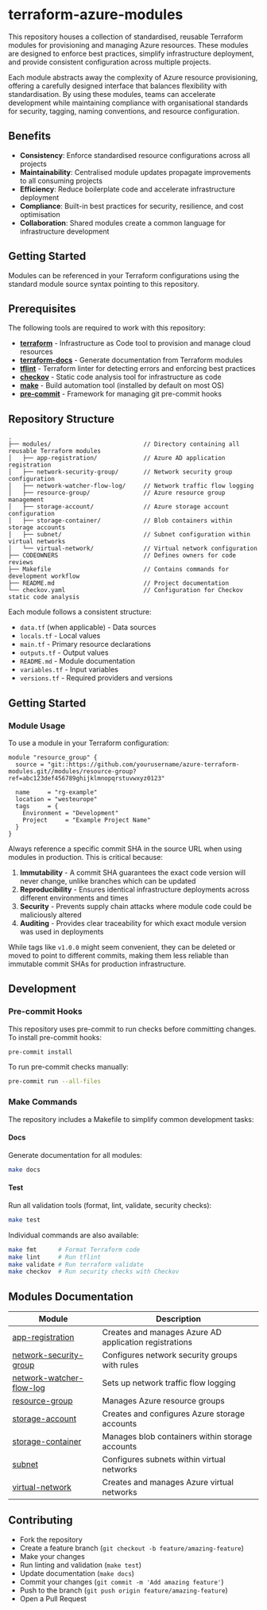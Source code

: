 # terraform-azure-modules

This repository houses a collection of standardised, reusable Terraform modules for provisioning and managing Azure resources. These modules are designed to enforce best practices, simplify infrastructure deployment, and provide consistent configuration across multiple projects.

Each module abstracts away the complexity of Azure resource provisioning, offering a carefully designed interface that balances flexibility with standardisation. By using these modules, teams can accelerate development while maintaining compliance with organisational standards for security, tagging, naming conventions, and resource configuration.

## Benefits

- **Consistency**: Enforce standardised resource configurations across all projects
- **Maintainability**: Centralised module updates propagate improvements to all consuming projects
- **Efficiency**: Reduce boilerplate code and accelerate infrastructure deployment
- **Compliance**: Built-in best practices for security, resilience, and cost optimisation
- **Collaboration**: Shared modules create a common language for infrastructure development

## Getting Started

Modules can be referenced in your Terraform configurations using the standard module source syntax pointing to this repository.

## Prerequisites

The following tools are required to work with this repository:

- [**terraform**](https://www.terraform.io/) - Infrastructure as Code tool to provision and manage cloud resources
- [**terraform-docs**](https://terraform-docs.io/) - Generate documentation from Terraform modules
- [**tflint**](https://github.com/terraform-linters/tflint) - Terraform linter for detecting errors and enforcing best practices
- [**checkov**](https://www.checkov.io/2.Basics/Installing%20Checkov.html) - Static code analysis tool for infrastructure as code
- [**make**](https://www.gnu.org/software/make/manual/make.html) - Build automation tool (installed by default on most OS)
- [**pre-commit**](https://pre-commit.com/) - Framework for managing git pre-commit hooks

## Repository Structure

```
.
├── modules/                          // Directory containing all reusable Terraform modules
│   ├── app-registration/             // Azure AD application registration
│   ├── network-security-group/       // Network security group configuration
│   ├── network-watcher-flow-log/     // Network traffic flow logging
│   ├── resource-group/               // Azure resource group management
│   ├── storage-account/              // Azure storage account configuration
│   ├── storage-container/            // Blob containers within storage accounts
│   ├── subnet/                       // Subnet configuration within virtual networks
│   └── virtual-network/              // Virtual network configuration
├── CODEOWNERS                        // Defines owners for code reviews
├── Makefile                          // Contains commands for development workflow
├── README.md                         // Project documentation
└── checkov.yaml                      // Configuration for Checkov static code analysis
```

Each module follows a consistent structure:
- `data.tf` (when applicable) - Data sources
- `locals.tf` - Local values
- `main.tf` - Primary resource declarations
- `outputs.tf` - Output values
- `README.md` - Module documentation
- `variables.tf` - Input variables
- `versions.tf` - Required providers and versions

## Getting Started

### Module Usage

To use a module in your Terraform configuration:

```hcl
module "resource_group" {
  source = "git::https://github.com/yourusername/azure-terraform-modules.git//modules/resource-group?ref=abc123def456789ghijklmnopqrstuvwxyz0123"

  name     = "rg-example"
  location = "westeurope"
  tags     = {
    Environment = "Development"
    Project     = "Example Project Name"
  }
}
```

Always reference a specific commit SHA in the source URL when using modules in production. This is critical because:

1. **Immutability** - A commit SHA guarantees the exact code version will never change, unlike branches which can be updated
2. **Reproducibility** - Ensures identical infrastructure deployments across different environments and times
3. **Security** - Prevents supply chain attacks where module code could be maliciously altered
4. **Auditing** - Provides clear traceability for which exact module version was used in deployments

While tags like `v1.0.0` might seem convenient, they can be deleted or moved to point to different commits, making them less reliable than immutable commit SHAs for production infrastructure.

## Development

### Pre-commit Hooks

This repository uses pre-commit to run checks before committing changes. To install pre-commit hooks:

```bash
pre-commit install
```

To run pre-commit checks manually:

```bash
pre-commit run --all-files
```

### Make Commands

The repository includes a Makefile to simplify common development tasks:

#### Docs

Generate documentation for all modules:

```bash
make docs
```

#### Test

Run all validation tools (format, lint, validate, security checks):

```bash
make test
```

Individual commands are also available:

```bash
make fmt      # Format Terraform code
make lint     # Run tflint
make validate # Run terraform validate
make checkov  # Run security checks with Checkov
```

## Modules Documentation

| Module | Description |
|--------|-------------|
| [app-registration](./modules/app-registration/README.md) | Creates and manages Azure AD application registrations |
| [network-security-group](./modules/network-security-group/README.md) | Configures network security groups with rules |
| [network-watcher-flow-log](./modules/network-watcher-flow-log/README.md) | Sets up network traffic flow logging |
| [resource-group](./modules/resource-group/README.md) | Manages Azure resource groups |
| [storage-account](./modules/storage-account/README.md) | Creates and configures Azure storage accounts |
| [storage-container](./modules/storage-container/README.md) | Manages blob containers within storage accounts |
| [subnet](./modules/subnet/README.md) | Configures subnets within virtual networks |
| [virtual-network](./modules/virtual-network/README.md) | Creates and manages Azure virtual networks |

## Contributing

- Fork the repository
- Create a feature branch (`git checkout -b feature/amazing-feature`)
- Make your changes
- Run linting and validation (`make test`)
- Update documentation (`make docs`)
- Commit your changes (`git commit -m 'Add amazing feature'`)
- Push to the branch (`git push origin feature/amazing-feature`)
- Open a Pull Request
